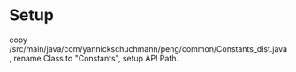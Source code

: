 # Setup
copy /src/main/java/com/yannickschuchmann/peng/common/Constants_dist.java, 
rename Class to "Constants", 
setup API Path.